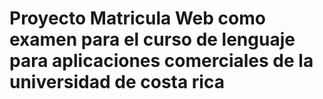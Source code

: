 # Proyecto Matricula Web como examen para el curso de lenguaje para aplicaciones comerciales de la universidad de costa rica



